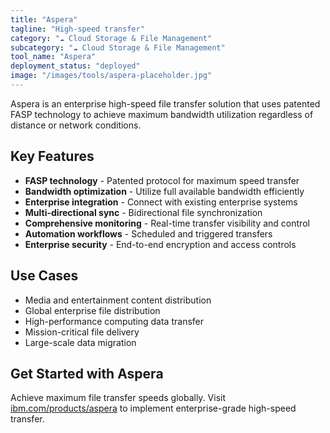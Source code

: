 ```yaml
---
title: "Aspera"
tagline: "High-speed transfer"
category: "☁️ Cloud Storage & File Management"
subcategory: "☁️ Cloud Storage & File Management"
tool_name: "Aspera"
deployment_status: "deployed"
image: "/images/tools/aspera-placeholder.jpg"
---
```

Aspera is an enterprise high-speed file transfer solution that uses patented FASP technology to achieve maximum bandwidth utilization regardless of distance or network conditions.

## Key Features

- **FASP technology** - Patented protocol for maximum speed transfer
- **Bandwidth optimization** - Utilize full available bandwidth efficiently
- **Enterprise integration** - Connect with existing enterprise systems
- **Multi-directional sync** - Bidirectional file synchronization
- **Comprehensive monitoring** - Real-time transfer visibility and control
- **Automation workflows** - Scheduled and triggered transfers
- **Enterprise security** - End-to-end encryption and access controls

## Use Cases

- Media and entertainment content distribution
- Global enterprise file distribution
- High-performance computing data transfer
- Mission-critical file delivery
- Large-scale data migration

## Get Started with Aspera

Achieve maximum file transfer speeds globally. Visit [ibm.com/products/aspera](https://www.ibm.com/products/aspera) to implement enterprise-grade high-speed transfer.